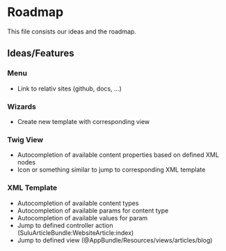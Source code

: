 # Roadmap

This file consists our ideas and the roadmap.

## Ideas/Features

### Menu
* Link to relativ sites (github, docs, ...)

### Wizards
* Create new template with corresponding view

### Twig View
* Autocompletion of available content properties based on defined XML nodes
* Icon or something similar to jump to corresponding XML template

### XML Template
* Autocompletion of available content types
* Autocompletion of available params for content type
* Autocompletion of available values for param
* Jump to defined controller action (<controller>SuluArticleBundle:WebsiteArticle:index</controller>)
* Jump to defined view (<view>@AppBundle/Resources/views/articles/blog</view>)
